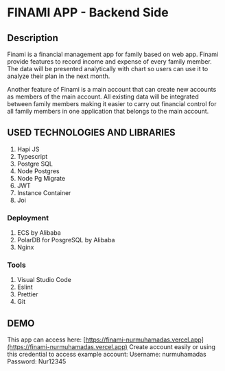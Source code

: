 # FINAMI APP - Backend Side

## Description
Finami is a financial management app for family based on web app. Finami provide features to record income and
expense of every family member. The data will be presented analytically with chart so users can use it to analyze their
plan in the next month.

Another feature of Finami is a main account that can create new accounts as members of the main account. All existing
data will be integrated between family members making it easier to carry out financial control for all family members in
one application that belongs to the main account.

## USED TECHNOLOGIES AND LIBRARIES
1. Hapi JS
2. Typescript
3. Postgre SQL
4. Node Postgres
5. Node Pg Migrate
6. JWT
7. Instance Container
8. Joi

### Deployment
1. ECS by Alibaba
2. PolarDB for PosgreSQL by Alibaba
3. Nginx

### Tools
1. Visual Studio Code
2. Eslint
3. Prettier
4. Git

## DEMO
This app can access here: [https://finami-nurmuhamadas.vercel.app](https://finami-nurmuhamadas.vercel.app)
Create account easily or using this credential to access example account:
Username: nurmuhamadas
Password: Nur12345

